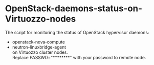 # OpenStack-daemons-status-on-Virtuozzo-nodes
The script for monitoring the status of OpenStack hypervisor daemons:
- openstack-nova-compute</br>
- neutron-linuxbridge-agent</br>
on Virtuozzo cluster nodes.</br>
Replace PASSWD="********" with your password to remote node.</br>
